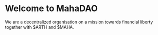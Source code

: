 # Welcome to MahaDAO

We are a decentralized organisation on a mission towards financial liberty together with $ARTH and $MAHA.
